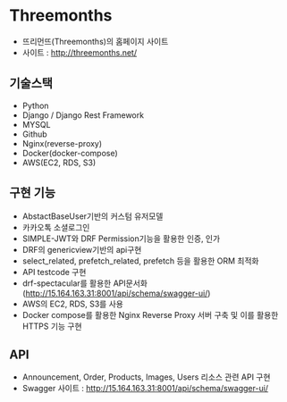 # Threemonths
- 뜨리먼뜨(Threemonths)의 홈페이지 사이트
- 사이트 : http://threemonths.net/

## 기술스택
- Python
- Django / Django Rest Framework
- MYSQL
- Github
- Nginx(reverse-proxy)
- Docker(docker-compose)
- AWS(EC2, RDS, S3)

## 구현 기능
- AbstactBaseUser기반의 커스텀 유저모델
- 카카오톡 소셜로그인
- SIMPLE-JWT와 DRF Permission기능을 활용한 인증, 인가
- DRF의 genericview기반의 api구현
- select_related, prefetch_related, prefetch 등을 활용한 ORM 최적화
- API testcode 구현
- drf-spectacular를 활용한 API문서화(http://15.164.163.31:8001/api/schema/swagger-ui/)
- AWS의 EC2, RDS, S3를 사용
- Docker compose를 활용한 Nginx Reverse Proxy 서버 구축 및 이를 활용한 HTTPS 기능 구현


## API
- Announcement, Order, Products, Images, Users 리소스 관련 API 구현
- Swagger 사이트 : http://15.164.163.31:8001/api/schema/swagger-ui/
